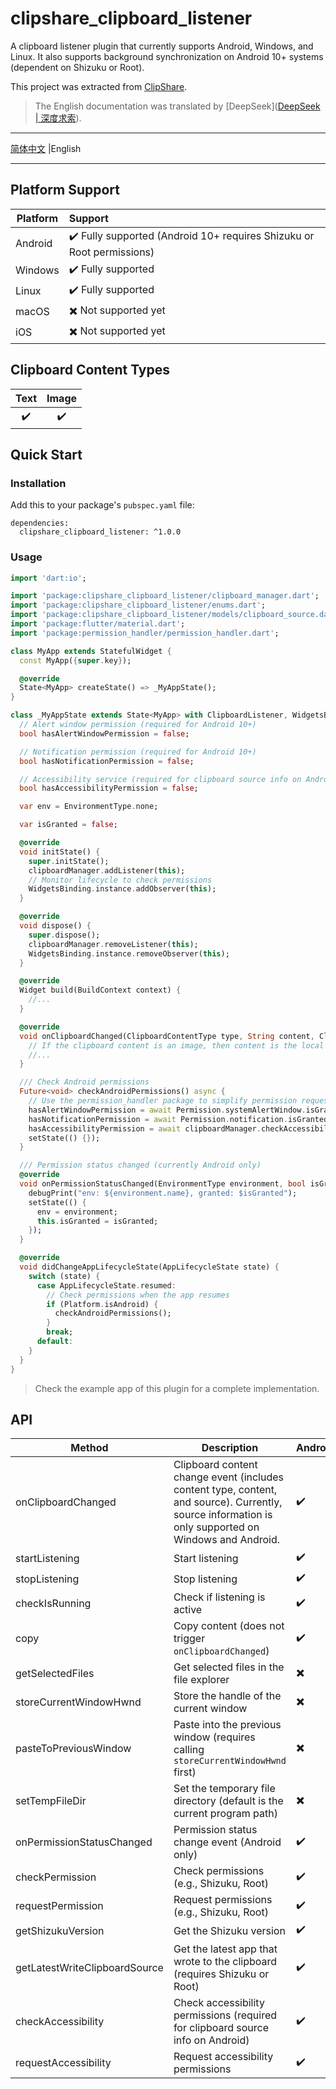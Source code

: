 # clipshare_clipboard_listener

A clipboard listener plugin that currently supports Android, Windows, and Linux. It also supports background synchronization on Android 10+ systems (dependent on Shizuku or Root).

This project was extracted from [ClipShare](https://github.com/aa2013/ClipShare).

> The English documentation was translated by [DeepSeek]([DeepSeek | 深度求索](https://www.deepseek.com/)).

------

 [简体中文](./README.md) |English

------

## Platform Support

| Platform | Support                                                      |
| -------- | :----------------------------------------------------------- |
| Android  | ✔️ Fully supported (Android 10+ requires Shizuku or Root permissions) |
| Windows  | ✔️ Fully supported                                            |
| Linux    | ✔️ Fully supported                                            |
| macOS    | ✖️ Not supported yet                                          |
| iOS      | ✖️ Not supported yet                                          |

## Clipboard Content Types

| Text | Image |
| :--: | :---: |
|  ✔️   |   ✔️   |

## Quick Start

### Installation

Add this to your package's `pubspec.yaml` file:

```
dependencies:  
  clipshare_clipboard_listener: ^1.0.0  
```

### Usage

```dart
import 'dart:io';  

import 'package:clipshare_clipboard_listener/clipboard_manager.dart';  
import 'package:clipshare_clipboard_listener/enums.dart';  
import 'package:clipshare_clipboard_listener/models/clipboard_source.dart';  
import 'package:flutter/material.dart';  
import 'package:permission_handler/permission_handler.dart';  

class MyApp extends StatefulWidget {  
  const MyApp({super.key});  

  @override  
  State<MyApp> createState() => _MyAppState();  
}  

class _MyAppState extends State<MyApp> with ClipboardListener, WidgetsBindingObserver {  
  // Alert window permission (required for Android 10+)  
  bool hasAlertWindowPermission = false;  

  // Notification permission (required for Android 10+)  
  bool hasNotificationPermission = false;  

  // Accessibility service (required for clipboard source info on Android)  
  bool hasAccessibilityPermission = false;  

  var env = EnvironmentType.none;  

  var isGranted = false;  

  @override  
  void initState() {  
    super.initState();  
    clipboardManager.addListener(this);  
    // Monitor lifecycle to check permissions  
    WidgetsBinding.instance.addObserver(this);  
  }  

  @override  
  void dispose() {  
    super.dispose();  
    clipboardManager.removeListener(this);  
    WidgetsBinding.instance.removeObserver(this);  
  }  

  @override  
  Widget build(BuildContext context) {  
    //...  
  }  

  @override  
  void onClipboardChanged(ClipboardContentType type, String content, ClipboardSource? source) {  
    // If the clipboard content is an image, then content is the local path or URI of the image.
    //...  
  }  

  /// Check Android permissions  
  Future<void> checkAndroidPermissions() async {  
    // Use the permission_handler package to simplify permission requests  
    hasAlertWindowPermission = await Permission.systemAlertWindow.isGranted;  
    hasNotificationPermission = await Permission.notification.isGranted;  
    hasAccessibilityPermission = await clipboardManager.checkAccessibility();  
    setState(() {});  
  }  

  /// Permission status changed (currently Android only)  
  @override  
  void onPermissionStatusChanged(EnvironmentType environment, bool isGranted) {  
    debugPrint("env: ${environment.name}, granted: $isGranted");  
    setState(() {  
      env = environment;  
      this.isGranted = isGranted;  
    });  
  }  

  @override  
  void didChangeAppLifecycleState(AppLifecycleState state) {  
    switch (state) {  
      case AppLifecycleState.resumed:  
        // Check permissions when the app resumes  
        if (Platform.isAndroid) {  
          checkAndroidPermissions();  
        }  
        break;  
      default:  
    }  
  }  
}  
```

> Check the example app of this plugin for a complete implementation.

## API

| Method                        | Description                                                  | Android | Windows | Linux | macOS | iOS  |
| ----------------------------- | ------------------------------------------------------------ | ------- | ------- | ----- | ----- | ---- |
| onClipboardChanged            | Clipboard content change event (includes content type, content, and source). Currently, source information is only supported on Windows and Android. | ✔️       | ✔️       | ✔️     | ✖️     | ✖️    |
| startListening                | Start listening                                              | ✔️       | ✔️       | ✔️     | ✖️     | ✖️    |
| stopListening                 | Stop listening                                               | ✔️       | ✔️       | ✔️     | ✖️     | ✖️    |
| checkIsRunning                | Check if listening is active                                 | ✔️       | ✔️       | ✔️     | ✖️     | ✖️    |
| copy                          | Copy content (does not trigger `onClipboardChanged`)         | ✔️       | ✔️       | ✔️     | ✖️     | ✖️    |
| getSelectedFiles              | Get selected files in the file explorer                      | ✖️       | ✔️       | ✖️     | ✖️     | ✖️    |
| storeCurrentWindowHwnd        | Store the handle of the current window                       | ✖️       | ✔️       | ✖️     | ✖️     | ✖️    |
| pasteToPreviousWindow         | Paste into the previous window (requires calling `storeCurrentWindowHwnd` first) | ✖️       | ✔️       | ✖️     | ✖️     | ✖️    |
| setTempFileDir                | Set the temporary file directory (default is the current program path) | ✖️       | ✔️       | ✔️     | ✖️     | ✖️    |
| onPermissionStatusChanged     | Permission status change event (Android only)                | ✔️       | ✖️       | ✖️     | ✖️     | ✖️    |
| checkPermission               | Check permissions (e.g., Shizuku, Root)                      | ✔️       | ✖️       | ✖️     | ✖️     | ✖️    |
| requestPermission             | Request permissions (e.g., Shizuku, Root)                    | ✔️       | ✖️       | ✖️     | ✖️     | ✖️    |
| getShizukuVersion             | Get the Shizuku version                                      | ✔️       | ✖️       | ✖️     | ✖️     | ✖️    |
| getLatestWriteClipboardSource | Get the latest app that wrote to the clipboard (requires Shizuku or Root) | ✔️       | ✖️       | ✖️     | ✖️     | ✖️    |
| checkAccessibility            | Check accessibility permissions (required for clipboard source info on Android) | ✔️       | ✖️       | ✖️     | ✖️     | ✖️    |
| requestAccessibility          | Request accessibility permissions                            | ✔️       | ✖️       | ✖️     | ✖️     | ✖️    |
